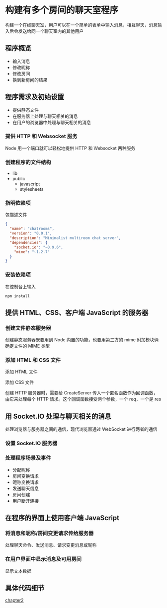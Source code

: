 # 构建有多个房间的聊天室程序

构建一个在线聊天室，用户可以在一个简单的表单中输入消息，相互聊天，消息输入后会发送给同一个聊天室内的其他用户

## 程序概览

- 输入消息
- 修改昵称
- 修改房间
- 换到新房间的结果

## 程序需求及初始设置

- 提供静态文件
- 在服务器上处理与聊天相关的消息
- 在用户的浏览器中处理与聊天相关的消息

### 提供 HTTP 和 Websocket 服务

Node 用一个端口就可以轻松地提供 HTTP 和 Websocket 两种服务

### 创建程序的文件结构

- lib
- public
  - javascript
  - stylesheets

### 指明依赖项

包描述文件

```json
{
  "name": "chatrooms",
  "version": "0.0.1",
  "description": "Minimalist multiroom chat server",
  "dependencies": {
    "socket.io": "~0.9.6",
    "mime": "~1.2.7"
  }
}
```

### 安装依赖项

在控制台上输入

```bash
npm install
```

## 提供 HTML、CSS、客户端 JavaScript 的服务器

### 创建文件静态服务器

创建静态服务器既要用到 Node 内置的功能，也要用第三方的 mime 附加模块俩确定文件的 MIME 类型

### 添加 HTML 和 CSS 文件

添加 HTML 文件

添加 CSS 文件

创建 HTTP 服务器时，需要给 CreateServer 传入一个匿名函数作为回调函数，由它来处理每个 HTTP 请求。这个回调函数接受两个参数，一个 req，一个是 res

## 用 Socket.IO 处理与聊天相关的消息

处理浏览器与服务器之间的通信，现代浏览器通过 WebSocket 进行两者的通信

### 设置 Socket.IO 服务器

### 处理程序场景及事件

- 分配昵称
- 房间变换请求
- 昵称变换请求
- 发送聊天信息
- 房间创建
- 用户断开连接

## 在程序的界面上使用客户端 JavaScript

### 将消息和昵称/房间变更请求传给服务器

处理聊天命令、发送消息、请求变更消息或昵称

### 在用户界面中显示消息及可用房间

显示文本数据

## 具体代码细节

[chapter2](https://github.com/NikFranki/node-in-action/tree/master/chapter2)
